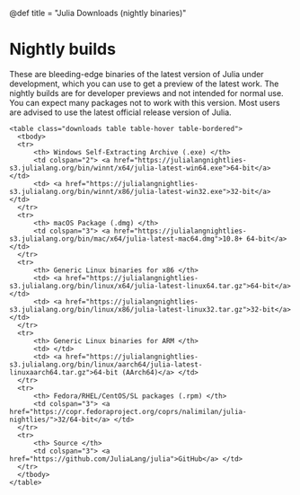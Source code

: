 
@def title = "Julia Downloads (nightly binaries)"


# Nightly builds

These are bleeding-edge binaries of the latest version of Julia under
development, which you can use to get a preview of the latest work.
The nightly builds are for developer previews and not intended for
normal use. You can expect many packages not to work with this version.
Most users are advised to use the latest official release version of Julia.

~~~
<table class="downloads table table-hover table-bordered">
  <tbody>
  <tr>
      <th> Windows Self-Extracting Archive (.exe) </th>
      <td colspan="2"> <a href="https://julialangnightlies-s3.julialang.org/bin/winnt/x64/julia-latest-win64.exe">64-bit</a> </td>
      <td> <a href="https://julialangnightlies-s3.julialang.org/bin/winnt/x86/julia-latest-win32.exe">32-bit</a> </td>
  </tr>
  <tr>
      <th> macOS Package (.dmg) </th>
      <td colspan="3"> <a href="https://julialangnightlies-s3.julialang.org/bin/mac/x64/julia-latest-mac64.dmg">10.8+ 64-bit</a> </td>
  </tr>
  <tr>
      <th> Generic Linux binaries for x86 </th>
      <td> <a href="https://julialangnightlies-s3.julialang.org/bin/linux/x64/julia-latest-linux64.tar.gz">64-bit</a> </td>
      <td> <a href="https://julialangnightlies-s3.julialang.org/bin/linux/x86/julia-latest-linux32.tar.gz">32-bit</a> </td>
  </tr>    
  <tr>
      <th> Generic Linux binaries for ARM </th>
      <td> </td>
      <td> <a href="https://julialangnightlies-s3.julialang.org/bin/linux/aarch64/julia-latest-linuxaarch64.tar.gz">64-bit (AArch64)</a> </td>
  </tr>
  <tr>
      <th> Fedora/RHEL/CentOS/SL packages (.rpm) </th>
      <td colspan="3"> <a href="https://copr.fedoraproject.org/coprs/nalimilan/julia-nightlies/">32/64-bit</a> </td>
  </tr>
  <tr>
      <th> Source </th>
      <td colspan="3"> <a href="https://github.com/JuliaLang/julia">GitHub</a> </td>
  </tr>
  </tbody>
</table>
~~~
